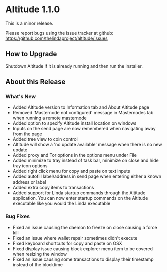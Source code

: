 # Altitude 1.1.0

This is a minor release.

Please report bugs using the issue tracker at github: https://github.com/thelindaproject/altitude/issues

## How to Upgrade
Shutdown Altitude if it is already running and then run the installer.

## About this Release

### What's New
- Added Altitude version to Information tab and About Altitude page
- Removed 'Masternode not configured' message in Masternodes tab when running a remote masternode
- Added option to specify Altitude install location on windows
- Inputs on the send page are now remembered when navigating away from the page
- Added tree view to coin control
- Altitude will show a 'no update available' message when there is no new update
- Added proxy and Tor options in the options menu under File
- Added minimize to tray instead of task bar, minimize on close and hide tray icon options
- Added right click menu for copy and paste on text inputs
- Added autofill label/address in send page when entering either a known address or label
- Added extra copy items to transactions
- Added support for Linda startup commands through the Altitude application. You can now enter startup commands on the Altitude executable like you would the Linda executable 
### Bug Fixes
- Fixed an issue causing  the daemon to freeze on close causing a force kill
- Fixed an issue where wallet repair sometimes didn't execute
- Fixed keyboard shortcuts for copy and paste on OSX
- Fixed display issue causing block explorer menu item to be covered when resizing the window
- Fixed an issue causing some transactions to display their timestamp instead of the blocktime


